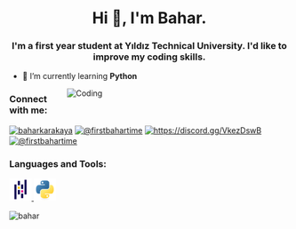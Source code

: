
<h1 align="center">Hi 👋, I'm Bahar.</h1>
<h3 align="center">I'm a first year student at Yıldız Technical University. I'd like to improve my coding skills.</h3>

- 🌱 I’m currently learning **Python**
<img align="right" alt="Coding" width="400" src="https://cdn.discordapp.com/attachments/910256387668463631/1024086927189753997/20201216_151523.jpg">

<h3 align="left">Connect with me:</h3>
<p align="left">
<a href="https://linkedin.com/in/baharkarakaya" target="blank"><img align="center" src="https://raw.githubusercontent.com/rahuldkjain/github-profile-readme-generator/master/src/images/icons/Social/linked-in-alt.svg" alt="baharkarakaya" height="30" width="40" /></a>
<a href="https://medium.com/@firstbahartime" target="blank"><img align="center" src="https://raw.githubusercontent.com/rahuldkjain/github-profile-readme-generator/master/src/images/icons/Social/medium.svg" alt="@firstbahartime" height="30" width="40" /></a>
<a href="https://discord.gg/https://discord.gg/VkezDswB" target="blank"><img align="center" src="https://raw.githubusercontent.com/rahuldkjain/github-profile-readme-generator/master/src/images/icons/Social/discord.svg" alt="https://discord.gg/VkezDswB" height="30" width="40" /></a>
<a href="https://www.youtube.com/@hosh0023/videos" target="blank"><img align="center" src="https://www.youtube.com/@hosh0023/videos" alt="@firstbahartime" height="30" width="40" /></a>

</p>

<h3 align="left">Languages and Tools:</h3>
<p align="left"> <a href="https://pandas.pydata.org/" target="_blank" rel="noreferrer"> <img src="https://raw.githubusercontent.com/devicons/devicon/2ae2a900d2f041da66e950e4d48052658d850630/icons/pandas/pandas-original.svg" alt="pandas" width="40" height="40"/> </a> <a href="https://www.python.org" target="_blank" rel="noreferrer"> <img src="https://raw.githubusercontent.com/devicons/devicon/master/icons/python/python-original.svg" alt="python" width="40" height="40"/> </a> </p>

<p><img align="center" src="https://github-readme-stats.vercel.app/api/top-langs?username=bahar&show_icons=true&locale=en&layout=compact" alt="bahar" /></p>
